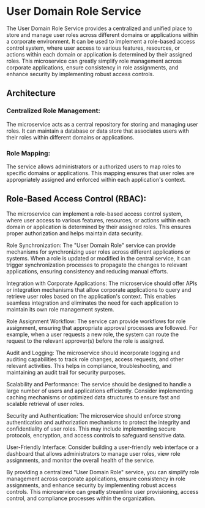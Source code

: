 # User Domain Role Service

The User Domain Role Service provides a centralized and unified place to store and manage user roles across different domains or applications within a corporate environment. It can be used to implement a role-based access control system, where user access to various features, resources, or actions within each domain or application is determined by their assigned roles. This microservice can greatly simplify role management across corporate applications, ensure consistency in role assignments, and enhance security by implementing robust access controls.

## Architecture

### Centralized Role Management: 
The microservice acts as a central repository for storing and managing user roles. It can maintain a database or data store that associates users with their roles within different domains or applications.

### Role Mapping: 
The service allows administrators or authorized users to map roles to specific domains or applications. This mapping ensures that user roles are appropriately assigned and enforced within each application's context.

## Role-Based Access Control (RBAC): 
The microservice can implement a role-based access control system, where user access to various features, resources, or actions within each domain or application is determined by their assigned roles. This ensures proper authorization and helps maintain data security.

Role Synchronization: The "User Domain Role" service can provide mechanisms for synchronizing user roles across different applications or systems. When a role is updated or modified in the central service, it can trigger synchronization processes to propagate the changes to relevant applications, ensuring consistency and reducing manual efforts.

Integration with Corporate Applications: The microservice should offer APIs or integration mechanisms that allow corporate applications to query and retrieve user roles based on the application's context. This enables seamless integration and eliminates the need for each application to maintain its own role management system.

Role Assignment Workflow: The service can provide workflows for role assignment, ensuring that appropriate approval processes are followed. For example, when a user requests a new role, the system can route the request to the relevant approver(s) before the role is assigned.

Audit and Logging: The microservice should incorporate logging and auditing capabilities to track role changes, access requests, and other relevant activities. This helps in compliance, troubleshooting, and maintaining an audit trail for security purposes.

Scalability and Performance: The service should be designed to handle a large number of users and applications efficiently. Consider implementing caching mechanisms or optimized data structures to ensure fast and scalable retrieval of user roles.

Security and Authentication: The microservice should enforce strong authentication and authorization mechanisms to protect the integrity and confidentiality of user roles. This may include implementing secure protocols, encryption, and access controls to safeguard sensitive data.

User-Friendly Interface: Consider building a user-friendly web interface or a dashboard that allows administrators to manage user roles, view role assignments, and monitor the overall health of the service.

By providing a centralized "User Domain Role" service, you can simplify role management across corporate applications, ensure consistency in role assignments, and enhance security by implementing robust access controls. This microservice can greatly streamline user provisioning, access control, and compliance processes within the organization.